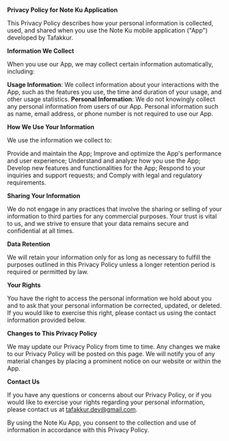 **Privacy Policy for Note Ku Application**

This Privacy Policy describes how your personal information is collected, used, and shared when you use the Note Ku mobile application ("App") developed by Tafakkur.

**Information We Collect**

When you use our App, we may collect certain information automatically, including:

**Usage Information**: We collect information about your interactions with the App, such as the features you use, the time and duration of your usage, and other usage statistics.
**Personal Information**: We do not knowingly collect any personal information from users of our App. Personal information such as name, email address, or phone number is not required to use our App.

**How We Use Your Information**

We use the information we collect to:

Provide and maintain the App;
Improve and optimize the App's performance and user experience;
Understand and analyze how you use the App;
Develop new features and functionalities for the App;
Respond to your inquiries and support requests; and
Comply with legal and regulatory requirements.

**Sharing Your Information**

We do not engage in any practices that involve the sharing or selling of your information to third parties for any commercial purposes. Your trust is vital to us, and we strive to ensure that your data remains secure and confidential at all times.

**Data Retention**

We will retain your information only for as long as necessary to fulfill the purposes outlined in this Privacy Policy unless a longer retention period is required or permitted by law.

**Your Rights**

You have the right to access the personal information we hold about you and to ask that your personal information be corrected, updated, or deleted. If you would like to exercise this right, please contact us using the contact information provided below.

**Changes to This Privacy Policy**

We may update our Privacy Policy from time to time. Any changes we make to our Privacy Policy will be posted on this page. We will notify you of any material changes by placing a prominent notice on our website or within the App.

**Contact Us**

If you have any questions or concerns about our Privacy Policy, or if you would like to exercise your rights regarding your personal information, please contact us at tafakkur.dev@gmail.com.

By using the Note Ku App, you consent to the collection and use of information in accordance with this Privacy Policy.
